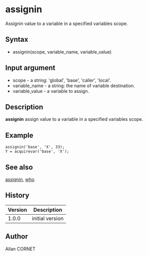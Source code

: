 

# assignin

Assignin value to a variable in a specified variables scope.

## Syntax

- assignin(scope, variable_name, variable_value)

## Input argument

 - scope - a string: 'global', 'base', 'caller', 'local'.
 - variable_name - a string: the name of variable destination.
 - variable_value - a variable to assign.

## Description


  <p><b>assignin</b> assign value to a variable in a specified variables scope.</p>


## Example

```Nelson
assignin('base', 'X', 33);
Y = acquirevar('base', 'X');
```

## See also

[assignin](assignin.md), [who](who.md).
## History

|Version|Description|
|------|------|
|1.0.0|initial version|


## Author

Allan CORNET



